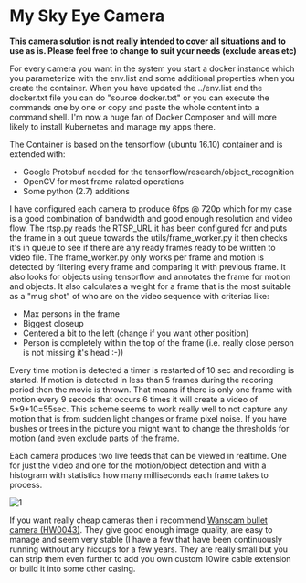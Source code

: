 # My Sky Eye Camera 
**This camera solution is not really intended to cover all situations and to use as is. Please feel free to change to suit your needs (exclude areas etc)**

For every camera you want in the system you start a docker instance which you parameterize with the env.list and some additional properties when you create the container. When you have updated the ../env.list and the docker.txt file you can do "source docker.txt" or you can execute the commands one by one or copy and paste the whole content into a command shell. I'm now a huge fan of Docker Composer and will more likely to install Kubernetes and manage my apps there.

The Container is based on the tensorflow (ubuntu 16.10) container and is extended with:
* Google Protobuf needed for the tensorflow/research/object_recognition  
* OpenCV for most frame ralated operations
* Some python (2.7) additions 

I have configured each camera to produce 6fps @ 720p which for my case is a good combination of bandwidth and good enough resolution and video flow. The rtsp.py reads the RTSP_URL it has been configured for and puts the frame in a out queue towards the utils/frame_worker.py it then checks it's in queue to see if there are any ready frames ready to be written to video file. The frame_worker.py only works per frame and motion is detected by filtering every frame and comparing it with previous frame. It also looks for objects using tensorflow and annotates the frame for motion and objects. It also calculates a weight for a frame that is the most suitable as a "mug shot" of who are on the video sequence with criterias like:
* Max persons in the frame
* Biggest closeup
* Centered a bit to the left (change if you want other position)
* Person is completely within the top of the frame (i.e. really close person is not missing it's head :-))

Every time motion is detected a timer is restarted of 10 sec and recording is started. If motion is detected in less than 5 frames during the recoring period then the movie is thrown. That means if there is only one frame with motion every 9 secods that occurs 6 times it will create a video of 5*9+10=55sec. This scheme seems to work really well to not capture any motion that is from sudden light changes or frame pixel noise. If you have bushes or trees in the picture you might want to change the thresholds for motion (and even exclude parts of the frame.

Each camera produces two live feeds that can be viewed in realtime. One for just the video and one for the motion/object detection and with a histogram with statistics how many milliseconds each frame takes to process.

![1](https://github.com/epkboan/epkboan.github.io/blob/master/myskyeye_motion_detection.png?raw=true "MySkyEye Motion Detection")


If you want really cheap cameras then i recommend [Wanscam bullet camera (HW0043)](https://www.ebay.co.uk/itm/WANSCAM-New-HW0043-1-0Megapixel-720P-Outdoor-Wireless-P2P-IR-Cut-IP-Camera-White/252195426824?epid=2255978054&hash=item3ab804d208:g:iHcAAOSw-0xYbRM4:rk:5:pf:1). They give good enough image quality, are easy to manage and seem very stable (I have a few that have been continuously running without any hiccups for a few years. They are really small but you can strip them even further to add you own custom 10wire cable extension or build it into some other casing.

